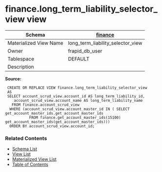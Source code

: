# finance.long_term_liability_selector_view view

| Schema | [finance](../../schemas/finance.md) |
| ------ | ----------------------------------------------- |
| Materialized View Name | long_term_liability_selector_view |
| Owner | frapid_db_user |
| Tablespace | DEFAULT |
| Description |  |

**Source:**

```plpgsql
 CREATE OR REPLACE VIEW finance.long_term_liability_selector_view
 AS
 SELECT account_scrud_view.account_id AS long_term_liability_id,
    account_scrud_view.account_name AS long_term_liability_name
   FROM finance.account_scrud_view
  WHERE (account_scrud_view.account_master_id IN ( SELECT get_account_master_ids.get_account_master_ids
           FROM finance.get_account_master_ids(15100) get_account_master_ids(get_account_master_ids)))
  ORDER BY account_scrud_view.account_id;
```


### Related Contents
* [Schema List](../../schemas.md)
* [View List](../../views.md)
* [Materialized View List](../../materialized-views.md)
* [Table of Contents](../../README.md)

